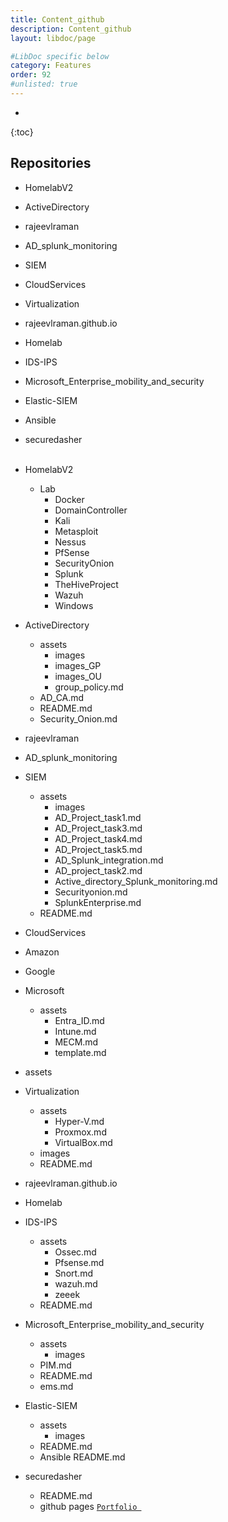 ```yaml
---
title: Content_github
description: Content_github
layout: libdoc/page

#LibDoc specific below
category: Features
order: 92
#unlisted: true
---
```

* 
{:toc}

## Repositories

- HomelabV2
- ActiveDirectory
- rajeevlraman
- AD_splunk_monitoring
- SIEM
- CloudServices
- Virtualization
- rajeevlraman.github.io
- Homelab
- IDS-IPS
- Microsoft_Enterprise_mobility_and_security
- Elastic-SIEM
- Ansible
- securedasher
<br><br>


- HomelabV2
    - Lab
        - Docker
        - DomainController
        - Kali
        - Metasploit
        - Nessus
        - PfSense
        - SecurityOnion
        - Splunk
        - TheHiveProject
        - Wazuh
        - Windows
- ActiveDirectory
    - assets
        - images
        - images_GP
        - images_OU
        - group_policy.md
    - AD_CA.md
    - README.md
    - Security_Onion.md
- rajeevlraman
- AD_splunk_monitoring
- SIEM
    - assets
        - images
        - AD_Project_task1.md
        - AD_Project_task3.md
        - AD_Project_task4.md
        - AD_Project_task5.md
        - AD_Splunk_integration.md
        - AD_project_task2.md
        - Active_directory_Splunk_monitoring.md
        - Securityonion.md
        - SplunkEnterprise.md
    - README.md
- CloudServices
- Amazon
- Google
- Microsoft
    - assets
        - Entra_ID.md
        - Intune.md
        - MECM.md
        - template.md
- assets

- Virtualization
    - assets
        - Hyper-V.md
        - Proxmox.md
        - VirtualBox.md
    - images
    - README.md
- rajeevlraman.github.io
- Homelab
- IDS-IPS
    - assets
        - Ossec.md
        - Pfsense.md
        - Snort.md
        - wazuh.md
        - zeeek
    - README.md
- Microsoft_Enterprise_mobility_and_security
    - assets
        - images
    - PIM.md
    - README.md
    - ems.md
- Elastic-SIEM
    - assets
        - images
    - README.md
    - Ansible
        README.md
- securedasher
    - README.md
    - github pages [`Portfolio `](https://rajeevlraman.github.io)



